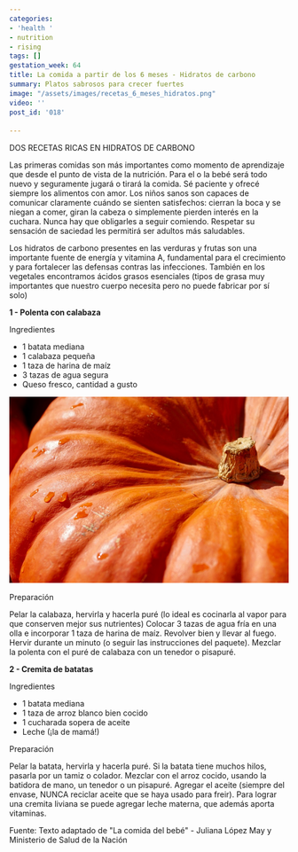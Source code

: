 ```yaml
---
categories:
- 'health '
- nutrition
- rising
tags: []
gestation_week: 64
title: La comida a partir de los 6 meses - Hidratos de carbono
summary: Platos sabrosos para crecer fuertes
image: "/assets/images/recetas_6_meses_hidratos.png"
video: ''
post_id: '018'

---
```

DOS RECETAS RICAS EN HIDRATOS DE CARBONO 

Las primeras comidas son más importantes como momento de aprendizaje que desde el punto de vista de la nutrición. Para el o la bebé será todo nuevo y seguramente jugará o tirará la comida. Sé paciente y ofrecé siempre los alimentos con amor. Los niños sanos son capaces de comunicar claramente cuándo se sienten satisfechos: cierran la boca y se niegan a comer, giran la cabeza o simplemente pierden interés en la cuchara. Nunca hay que obligarles a seguir comiendo. Respetar su sensación de saciedad les permitirá ser adultos más saludables. 

Los hidratos de carbono presentes en las verduras y frutas son una importante fuente de energía y vitamina A, fundamental para el crecimiento y para fortalecer las defensas contras las infecciones. También en los vegetales encontramos ácidos grasos esenciales (tipos de grasa muy importantes que nuestro cuerpo necesita pero no puede fabricar por sí solo)

**1 - Polenta con calabaza**

Ingredientes

* 1 batata mediana
* 1 calabaza pequeña
* 1 taza de harina de maíz
* 3 tazas de agua segura
* Queso fresco, cantidad a gusto

![](/assets/images/g.png)

Preparación

Pelar la calabaza, hervirla y hacerla puré (lo ideal es cocinarla al vapor para que conserven mejor sus nutrientes) Colocar 3 tazas de agua fría en una olla e incorporar 1 taza de harina de maíz. Revolver bien y llevar al fuego. Hervir durante un minuto (o seguir las instrucciones del paquete). Mezclar la polenta con el puré de calabaza con un tenedor o pisapuré.

**2 - Cremita de batatas**

Ingredientes

* 1 batata mediana
* 1 taza de arroz blanco bien cocido
* 1 cucharada sopera de aceite
* Leche (¡la de mamá!)

Preparación

Pelar la batata, hervirla y hacerla puré. Si la batata tiene muchos hilos, pasarla por un tamiz o colador. Mezclar con el arroz cocido, usando la batidora de mano, un tenedor o un pisapuré. Agregar el aceite (siempre del envase, NUNCA reciclar aceite que se haya usado para freir). Para lograr una cremita liviana se puede agregar leche materna, que además aporta vitaminas. 

 

Fuente: Texto adaptado de "La comida del bebé" - Juliana López May y Ministerio de Salud de la Nación